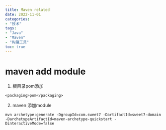 ```yaml
---
title: Maven related
date: 2022-11-01
categories:
- "技术"
tags:
- "Java"
- "Maven"
- "构建工具"
toc: true
---
```


# maven add module

1. 根目录pom添加
```
<packaging>pom</packaging>
```
2. maven 添加module
```
mvn archetype:generate -DgroupId=com.sweet7 -DartifactId=sweet7-domain -DarchetypeArtifactId=maven-archetype-quickstart -DinteractiveMode=false
```
